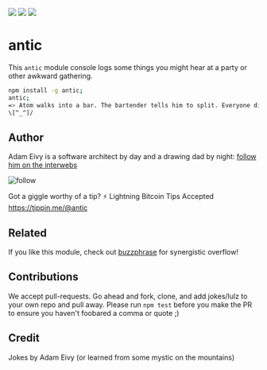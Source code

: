 [![](https://img.shields.io/npm/dm/antic.svg?style=flat)](https://www.npmjs.org/package/antic)
[![](https://img.shields.io/npm/v/antic.svg?style=flat)](https://www.npmjs.org/package/antic)
[![](https://img.shields.io/david/atomantic/antic.svg?style=flat)](https://www.npmjs.org/package/antic)

# antic

This `antic` module console logs some things you might hear at a party or other awkward gathering.

```bash
npm install -g antic;
antic;
=> Atom walks into a bar. The bartender tells him to split. Everyone dies.
\[^_^]/
```
## Author

Adam Eivy is a software architect by day and a drawing dad by night: [follow him on the interwebs](http://adameivy.com)

![follow](https://img.shields.io/twitter/follow/antic.svg?style=social&label=Follow)

Got a giggle worthy of a tip? 
⚡ Lightning Bitcoin Tips Accepted https://tippin.me/@antic

## Related

If you like this module, check out [buzzphrase](https://www.npmjs.com/package/buzzphrase) for synergistic overflow!

## Contributions

We accept pull-requests. Go ahead and fork, clone, and add jokes/lulz to your own repo and pull away.
Please run `npm test` before you make the PR to ensure you haven't foobared a comma or quote ;)

## Credit

Jokes by Adam Eivy (or learned from some mystic on the mountains)